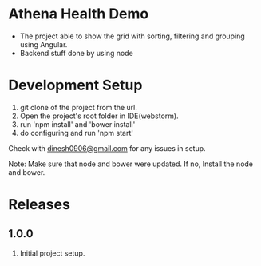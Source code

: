 # Athena Health Demo
- The project able to show the grid with sorting, filtering and grouping using Angular.
- Backend stuff done by using node

# Development Setup
1. git clone of the project from the url.
2. Open the project's root folder in IDE(webstorm).
3. run 'npm install' and 'bower install'
4. do configuring and run 'npm start'

Check with dinesh0906@gmail.com for any issues in setup.

Note: Make sure that node and bower were updated. If no, Install the node and bower.

# Releases
## 1.0.0
1. Initial project setup.